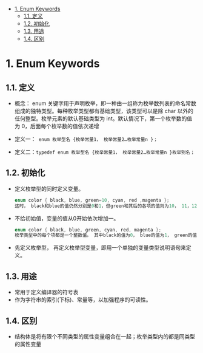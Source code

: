 <!--
 * @Author: JohnJeep
 * @Date: 2020-05-21 19:00:34
 * @LastEditTime: 2021-01-24 13:08:50
 * @LastEditors: Please set LastEditors
 * @Description: 枚举类型剖析
-->
<!-- TOC -->

- [1. Enum Keywords](#1-enum-keywords)
  - [1.1. 定义](#11-定义)
  - [1.2. 初始化](#12-初始化)
  - [1.3. 用途](#13-用途)
  - [1.4. 区别](#14-区别)

<!-- /TOC -->
# 1. Enum Keywords
## 1.1. 定义
- 概念： enum 关键字用于声明枚举，即一种由一组称为枚举数列表的命名常数组成的独特类型。每种枚举类型都有基础类型，该类型可以是除 char 以外的任何整型。枚举元素的默认基础类型为 int。默认情况下，第一个枚举数的值为 0，后面每个枚举数的值依次递增


- 定义一：` enum 枚举型名 {枚举常量1， 枚举常量2…枚举常量n }；`
- 定义二：` typedef enum 枚举型名 {枚举常量1， 枚举常量2…枚举常量n }枚举别名； `

## 1.2. 初始化
- 定义枚举型的同时定义变量。
    ```C
    enum color { black, blue, green=10, cyan, red ,magenta };
    这时， black和blue的值仍然分别是0和1，但green和其后的各项的值则为10， 11，12和13。
    ```

- 不给初始值，变量的值从0开始依次增加一。
    ``` C
    enum color { black, blue, green, cyan, red, magenta }; 
    枚举类型中的每个项都是一个整数值。 其中black的值为0， blue的值为1， green的值为2， cyan为3， 依次类推。
    ```
- 先定义枚举型， 再定义枚举型变量，即用一个单独的变量类型说明语句来定义。 


## 1.3. 用途
- 常用于定义编译器的符号表
- 作为字符串的索引(下标)、常量等，以加强程序的可读性。


## 1.4. 区别
- 结构体是将有限个不同类型的属性变量组合在一起；枚举类型内的都是同类型的属性变量


























